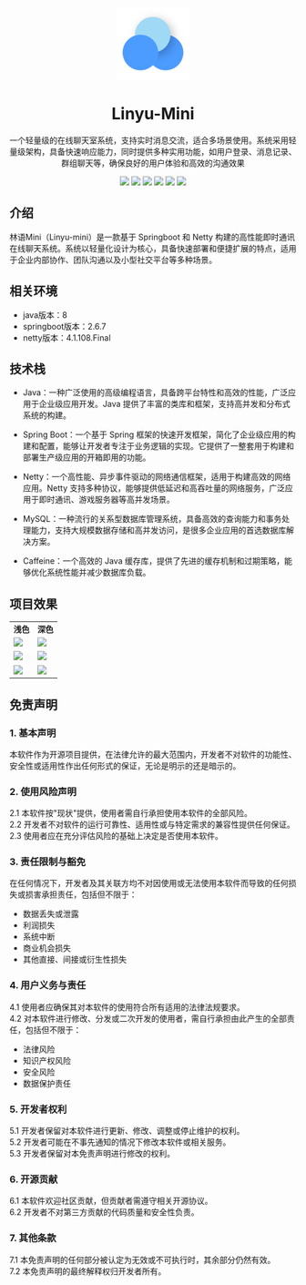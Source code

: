 <p align="center">
  <img width="128px" src=".github/logo.png" />
</p>
<div  align="center">
<h1>Linyu-Mini</h1>
<p>一个轻量级的在线聊天室系统，支持实时消息交流，适合多场景使用。系统采用轻量级架构，具备快速响应能力，同时提供多种实用功能，如用户登录、消息记录、群组聊天等，确保良好的用户体验和高效的沟通效果</p>
<img src="https://img.shields.io/badge/Java-8-red?logo=java&logoColor=white">
<img src="https://img.shields.io/badge/Spring%20Boot-2.6.7-green?logo=spring-boot&logoColor=white">
<img src="https://img.shields.io/badge/Netty-4.x-red?logo=netty&logoColor=white">
<img src="https://img.shields.io/badge/MySQL-8.0-blue?logo=mysql&logoColor=white">
<img src="https://img.shields.io/badge/Hutool-5.8.18-42b983?logo=java&logoColor=white">
<img src="https://img.shields.io/badge/Caffeine-2.9.3-4e77b2?logo=java&logoColor=white">
</div>

## 介绍

林语Mini（Linyu-mini）是一款基于 Springboot 和 Netty
构建的高性能即时通讯在线聊天系统。系统以轻量化设计为核心，具备快速部署和便捷扩展的特点，适用于企业内部协作、团队沟通以及小型社交平台等多种场景。

## 相关环境

- java版本：8
- springboot版本：2.6.7
- netty版本：4.1.108.Final

## 技术栈

- Java：一种广泛使用的高级编程语言，具备跨平台特性和高效的性能，广泛应用于企业级应用开发。Java 提供了丰富的类库和框架，支持高并发和分布式系统的构建。

- Spring Boot：一个基于 Spring 框架的快速开发框架，简化了企业级应用的构建和配置，能够让开发者专注于业务逻辑的实现。它提供了一整套用于构建和部署生产级应用的开箱即用的功能。

- Netty：一个高性能、异步事件驱动的网络通信框架，适用于构建高效的网络应用。Netty
  支持多种协议，能够提供低延迟和高吞吐量的网络服务，广泛应用于即时通讯、游戏服务器等高并发场景。

- MySQL：一种流行的关系型数据库管理系统，具备高效的查询能力和事务处理能力，支持大规模数据存储和高并发访问，是很多企业应用的首选数据库解决方案。

- Caffeine：一个高效的 Java 缓存库，提供了先进的缓存机制和过期策略，能够优化系统性能并减少数据库负载。

## 项目效果

<table>
  <tr>
      <td width="50%" align="center"><b>浅色</b></td>
      <td width="50%" align="center"><b>深色</b></td>
  </tr>
  <tr>
     <td><img src="https://github.com/user-attachments/assets/7460447a-c0ce-41e4-8753-b4c24c61d29f"/></td>
     <td><img src="https://github.com/user-attachments/assets/d5bb00aa-5d42-43d9-ac86-7d848f22589a"/></td>
  </tr>
  <tr>
     <td><img src="https://github.com/user-attachments/assets/87488c61-d9a8-4ef7-bfee-b1cb08aac74b"/></td>
     <td><img src="https://github.com/user-attachments/assets/9e3e8469-46fc-4c6f-9513-9154ec921c9a"/></td>
  </tr>
  <tr>
     <td><img src="https://github.com/user-attachments/assets/591df13b-0b80-4c64-a437-f377ff2a27d3"/></td>
     <td><img src="https://github.com/user-attachments/assets/e682ca36-44eb-4af0-a1cd-0bfdef7a7935"/></td>
  </tr>
</table>

## 免责声明

### 1. 基本声明

本软件作为开源项目提供，在法律允许的最大范围内，开发者不对软件的功能性、安全性或适用性作出任何形式的保证，无论是明示的还是暗示的。

### 2. 使用风险声明

2.1 本软件按"现状"提供，使用者需自行承担使用本软件的全部风险。  
2.2 开发者不对软件的运行可靠性、适用性或与特定需求的兼容性提供任何保证。  
2.3 使用者应在充分评估风险的基础上决定是否使用本软件。

### 3. 责任限制与豁免

在任何情况下，开发者及其关联方均不对因使用或无法使用本软件而导致的任何损失或损害承担责任，包括但不限于：

- 数据丢失或泄露
- 利润损失
- 系统中断
- 商业机会损失
- 其他直接、间接或衍生性损失

### 4. 用户义务与责任

4.1 使用者应确保其对本软件的使用符合所有适用的法律法规要求。  
4.2 对本软件进行修改、分发或二次开发的使用者，需自行承担由此产生的全部责任，包括但不限于：

- 法律风险
- 知识产权风险
- 安全风险
- 数据保护责任

### 5. 开发者权利

5.1 开发者保留对本软件进行更新、修改、调整或停止维护的权利。  
5.2 开发者可能在不事先通知的情况下修改本软件或相关服务。  
5.3 开发者保留对本免责声明进行修改的权利。

### 6. 开源贡献

6.1 本软件欢迎社区贡献，但贡献者需遵守相关开源协议。  
6.2 开发者不对第三方贡献的代码质量和安全性负责。

### 7. 其他条款

7.1 本免责声明的任何部分被认定为无效或不可执行时，其余部分仍然有效。  
7.2 本免责声明的最终解释权归开发者所有。